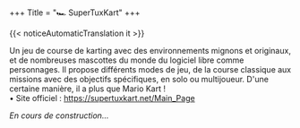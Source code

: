 +++
Title = "🏎️ SuperTuxKart"
+++

{{< noticeAutomaticTranslation it >}}



Un jeu de course de karting avec des environnements mignons et originaux, et de nombreuses mascottes du monde du logiciel libre comme personnages. Il propose différents modes de jeu, de la course classique aux missions avec des objectifs spécifiques, en solo ou multijoueur. D'une certaine manière, il a plus que Mario Kart !  
	• Site officiel : <https://supertuxkart.net/Main_Page>

_En cours de construction..._
